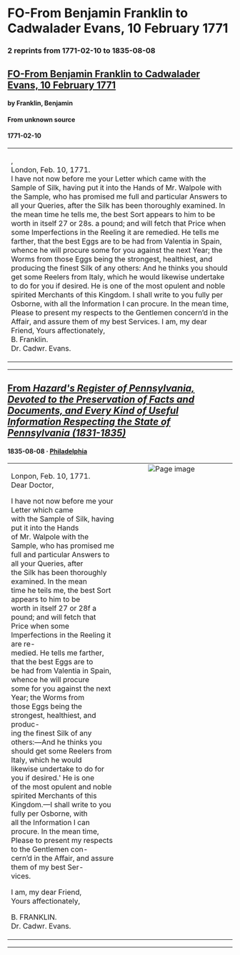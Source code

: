 
# FO-From Benjamin Franklin to Cadwalader Evans, 10 February 1771

### 2 reprints from 1771-02-10 to 1835-08-08

## [FO-From Benjamin Franklin to Cadwalader Evans, 10 February 1771](https://founders.archives.gov/documents/Franklin/01-18-02-0021)

#### by Franklin, Benjamin

#### From unknown source

#### 1771-02-10

<table style="width: 100%;"><tr><td style="width: 50%">

,  
London, Feb. 10, 1771.  
I have not now before me your Letter which came with the Sample of Silk, having put it into the Hands of Mr. Walpole with the Sample, who has promised me full and particular Answers to all your Queries, after the Silk has been thoroughly examined. In the mean time he tells me, the best Sort appears to him to be worth in itself 27 or 28s. a pound; and will fetch that Price when some Imperfections in the Reeling it are remedied. He tells me farther, that the best Eggs are to be had from Valentia in Spain, whence he will procure some for you against the next Year; the Worms from those Eggs being the strongest, healthiest, and producing the finest Silk of any others: And he thinks you should get some Reelers from Italy, which he would likewise undertake to do for you if desired. He is one of the most opulent and noble spirited Merchants of this Kingdom. I shall write to you fully per Osborne, with all the Information I can procure. In the mean time, Please to present my respects to the Gentlemen concern’d in the Affair, and assure them of my best Services. I am, my dear Friend, Yours affectionately,  
B. Franklin.  
Dr. Cadwr. Evans.
</td></tr></table>

---

## [From _Hazard's Register of Pennsylvania, Devoted to the Preservation of Facts and Documents, and Every Kind of Useful Information Respecting the State of Pennsylvania (1831-1835)_](https://archive.org/details/sim_hazards-register-of-pennsylvania_1835-08-08_16_6/page/n11/mode/1up?view=theater)

#### 1835-08-08 &middot; [Philadelphia](http://dbpedia.org/resource/Philadelphia)

<table style="width: 100%;"><tr><td style="width: 50%">

  
  
Lonpon, Feb. 10, 1771.  
Dear Doctor,  
  
I have not now before me your Letter which came  
with the Sample of Silk, having put it into the Hands  
of Mr. Walpole with the Sample, who has promised me  
full and particular Answers to all your Queries, after  
the Silk has been thoroughly examined. In the mean  
time he teils me, the best Sort appears to him to be  
worth in itself 27 or 28f a pound; and will fetch that  
Price when some Imperfections in the Reeling it are re-  
medied. He tells me farther, that the best Eggs are to  
be had from Valentia in Spain, whence he will procure  
some for you against the next Year; the Worms from  
those Eggs being the strongest, healthiest, and produc-  
ing the finest Silk of any others:—And he thinks you  
should get some Reelers from Italy, which he would  
likewise undertake to do for you if desired.&#x27; He is one  
of the most opulent and noble spirited Merchants of this  
Kingdom.—I shall write to you fully per Osborne, with  
all the Information I can procure. In the mean time,  
Please to present my respects to the Gentlemen con-  
cern’d in the Affair, and assure them of my best Ser-  
vices.  
  
I am, my dear Friend,  
Yours affectionately,  
  
B. FRANKLIN.  
Dr. Cadwr. Evans.
</td><td style="width: 50%; max-height: 75%; margin: auto; display: block;">
<img alt="Page image" src="https://iiif.archive.org/iiif/sim_hazards-register-of-pennsylvania_1835-08-08_16_6&#0036;11/pct:20.850840,45.329670,35.057773,27.490842/,600/0/default.jpg"/>
</td>
</tr></table>

---

